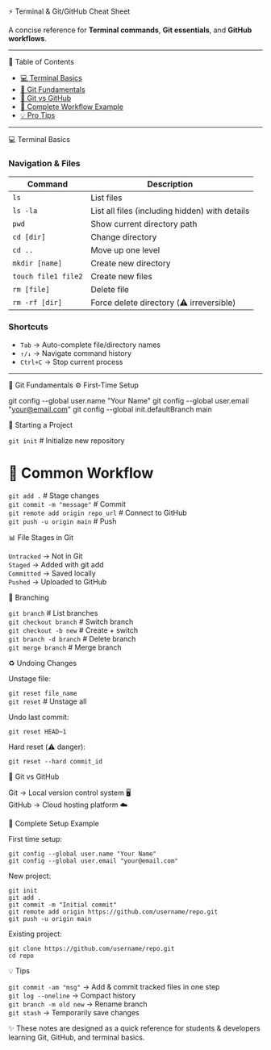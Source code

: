 ⚡ Terminal & Git/GitHub Cheat Sheet

A concise reference for **Terminal commands**, **Git essentials**, and **GitHub workflows**.

---

📑 Table of Contents
- [💻 Terminal Basics](#-terminal-basics)
- [🌱 Git Fundamentals](#-git-fundamentals)
- [🔗 Git vs GitHub](#-git-vs-github)
- [🚀 Complete Workflow Example](#-complete-workflow-example)
- [💡 Pro Tips](#-pro-tips)

---

 💻 Terminal Basics

### Navigation & Files
| Command | Description |
|---------|-------------|
| `ls` | List files |
| `ls -la` | List all files (including hidden) with details |
| `pwd` | Show current directory path |
| `cd [dir]` | Change directory |
| `cd ..` | Move up one level |
| `mkdir [name]` | Create new directory |
| `touch file1 file2` | Create new files |
| `rm [file]` | Delete file |
| `rm -rf [dir]` | Force delete directory (⚠️ irreversible) |

### Shortcuts
- `Tab` → Auto-complete file/directory names
- `↑/↓` → Navigate command history
- `Ctrl+C` → Stop current process

---

 🌱 Git Fundamentals ⚙️ First-Time Setup

git config --global user.name "Your Name"
git config --global user.email "your@email.com"
git config --global init.defaultBranch main

📂 Starting a Project

`git init`  # Initialize new repository

# 🔄 Common Workflow

`git add .`                      # Stage changes  
`git commit -m "message"`        # Commit  
`git remote add origin repo_url`  # Connect to GitHub  
`git push -u origin main`        # Push  

📊 File Stages in Git

`Untracked` → Not in Git  
`Staged` → Added with git add  
`Committed` → Saved locally  
`Pushed` → Uploaded to GitHub  

🌿 Branching

`git branch`             # List branches  
`git checkout branch`    # Switch branch  
`git checkout -b new`    # Create + switch  
`git branch -d branch`   # Delete branch  
`git merge branch`       # Merge branch  

♻️ Undoing Changes

Unstage file:

`git reset file_name`  
`git reset`   # Unstage all  

Undo last commit:

`git reset HEAD~1`  

Hard reset (⚠️ danger):

`git reset --hard commit_id`  

🔗 Git vs GitHub

Git → Local version control system 🖥  
GitHub → Cloud hosting platform ☁️  

🚀 Complete Setup Example

First time setup:

`git config --global user.name "Your Name"`  
`git config --global user.email "your@email.com"`  

New project:

`git init`  
`git add .`  
`git commit -m "Initial commit"`  
`git remote add origin https://github.com/username/repo.git`  
`git push -u origin main`  

Existing project:

`git clone https://github.com/username/repo.git`  
`cd repo`  

💡 Tips

`git commit -am "msg"` → Add & commit tracked files in one step  
`git log --oneline` → Compact history  
`git branch -m old new` → Rename branch  
`git stash` → Temporarily save changes  

✨ These notes are designed as a quick reference for students & developers learning Git, GitHub, and terminal basics.

